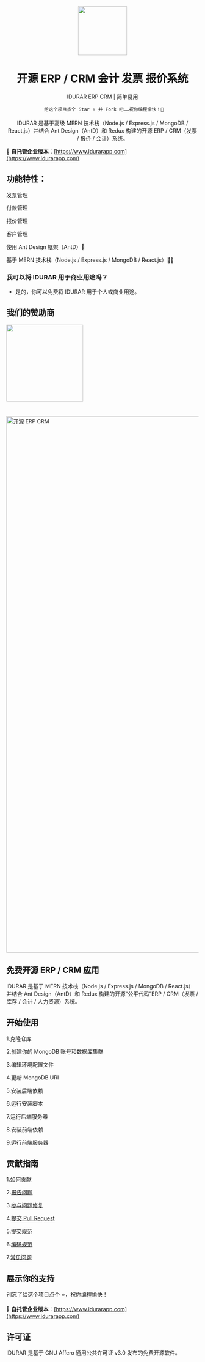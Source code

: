 <div align="center">
    <a href="https://www.idurarapp.com/">
  <img src="https://avatars.githubusercontent.com/u/50052356?s=200&v=4" width="128px" />
    </a>
    <h1>开源 ERP / CRM 会计 发票 报价系统</h1>
    <p align="center">
        <p>IDURAR ERP CRM | 简单易用</p>
    </p>
    

```
 给这个项目点个 Star ⭐️ 并 Fork 吧……祝你编程愉快！🤩
```

IDURAR 是基于高级 MERN 技术栈（Node.js / Express.js / MongoDB / React.js）并结合 Ant Design（AntD）和 Redux 构建的开源 ERP / CRM（发票 / 报价 / 会计）系统。

</div>

**🚀 自托管企业版本**：[https://www.idurarapp.com](https://www.idurarapp.com)

## 功能特性：

发票管理

付款管理

报价管理

客户管理

使用 Ant Design 框架（AntD）🐜

基于 MERN 技术栈（Node.js / Express.js / MongoDB / React.js）👨‍💻

### 我可以将 IDURAR 用于商业用途吗？

- 是的，你可以免费将 IDURAR 用于个人或商业用途。

## 我们的赞助商

  <a href="https://m.do.co/c/4ead8370b905?ref=idurarapp.com">
    <img src="https://opensource.nyc3.cdn.digitaloceanspaces.com/attribution/assets/PoweredByDO/DO_Powered_by_Badge_blue.svg" width="201px">
  </a>

#

<img width="1403" alt="开源 ERP CRM" src="https://github.com/idurar/idurar-erp-crm/assets/136928179/a6712286-7ca6-4822-8902-fb7523533ee8">

## 免费开源 ERP / CRM 应用

IDURAR 是基于 MERN 技术栈（Node.js / Express.js / MongoDB / React.js）并结合 Ant Design（AntD）和 Redux 构建的开源“公平代码”ERP / CRM（发票 / 库存 / 会计 / 人力资源）系统。

## 开始使用

1.克隆仓库

2.创建你的 MongoDB 账号和数据库集群

3.编辑环境配置文件

4.更新 MongoDB URI

5.安装后端依赖

6.运行安装脚本

7.运行后端服务器

8.安装前端依赖

9.运行前端服务器

## 贡献指南

1.[如何贡献](https://github.com/idurar/idurar-erp-crm/blob/master/CONTRIBUTING.md#how-to-contribute)

2.[报告问题](https://github.com/idurar/idurar-erp-crm/blob/master/CONTRIBUTING.md#reporting-issues)

3.[参与问题修复](https://github.com/idurar/idurar-erp-crm/blob/master/CONTRIBUTING.md#working-on-issues)

4.[提交 Pull Request](https://github.com/idurar/idurar-erp-crm/blob/master/CONTRIBUTING.md#submitting-pull-requests)

5.[提交规范](https://github.com/idurar/idurar-erp-crm/blob/master/CONTRIBUTING.md#commit-guidelines)

6.[编码规范](https://github.com/idurar/idurar-erp-crm/blob/master/CONTRIBUTING.md#coding-guidelines)

7.[常见问题](https://github.com/idurar/idurar-erp-crm/blob/master/CONTRIBUTING.md#questions)

## 展示你的支持

别忘了给这个项目点个 ⭐️，祝你编程愉快！

**🚀 自托管企业版本**：[https://www.idurarapp.com](https://www.idurarapp.com)

## 许可证

IDURAR 是基于 GNU Affero 通用公共许可证 v3.0 发布的免费开源软件。